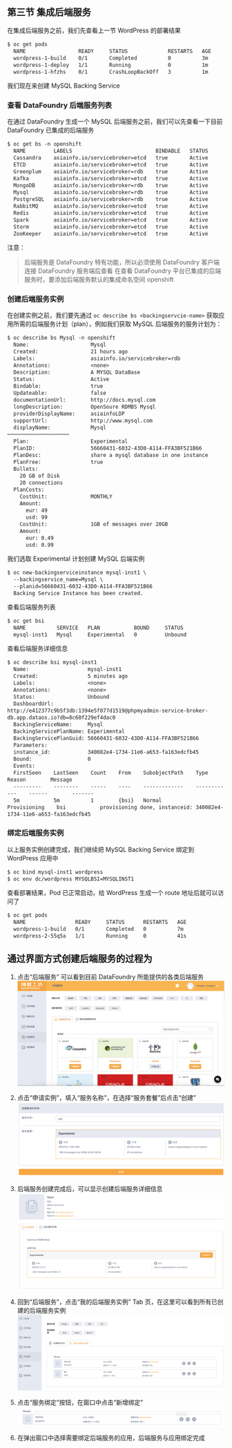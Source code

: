 ## 第三节 集成后端服务

在集成后端服务之前，我们先查看上一节 WordPress 的部署结果

```
$ oc get pods
  NAME                 READY     STATUS             RESTARTS   AGE
  wordpress-1-build    0/1       Completed          0          3m
  wordpress-1-deploy   1/1       Running            0          1m
  wordpress-1-hfzhs    0/1       CrashLoopBackOff   3          1m
```

我们现在来创建 MySQL Backing Service

### 查看 DataFoundry 后端服务列表

在通过 DataFoundry 生成一个 MySQL 后端服务之前，我们可以先查看一下目前 DataFoundry 已集成的后端服务

```
$ oc get bs -n openshift  
  NAME         LABELS                           BINDABLE   STATUS
  Cassandra    asiainfo.io/servicebroker=etcd   true       Active
  ETCD         asiainfo.io/servicebroker=etcd   true       Active
  Greenplum    asiainfo.io/servicebroker=rdb    true       Active
  Kafka        asiainfo.io/servicebroker=etcd   true       Active
  MongoDB      asiainfo.io/servicebroker=rdb    true       Active
  Mysql        asiainfo.io/servicebroker=rdb    true       Active
  PostgreSQL   asiainfo.io/servicebroker=rdb    true       Active
  RabbitMQ     asiainfo.io/servicebroker=etcd   true       Active
  Redis        asiainfo.io/servicebroker=etcd   true       Active
  Spark        asiainfo.io/servicebroker=etcd   true       Active
  Storm        asiainfo.io/servicebroker=etcd   true       Active
  ZooKeeper    asiainfo.io/servicebroker=etcd   true       Active
```

注意：

> 后端服务是 DataFoundry 特有功能，所以必须使用 DataFoundry 客户端连接 DataFoundry 服务端后查看
> 在查看 DataFoundry 平台已集成的后端服务时，要添加后端服务默认的集成命名空间 openshift

### 创建后端服务实例

在创建实例之前，我们要先通过 `oc describe bs <backingservcie-name>` 获取应用所需的后端服务计划（plan），例如我们获取 MySQL 后端服务的服务计划为：

```
$ oc describe bs Mysql -n openshift
  Name:                    Mysql
  Created:                 21 hours ago
  Labels:                  asiainfo.io/servicebroker=rdb
  Annotations:             <none>
  Description:             A MYSQL DataBase
  Status:                  Active
  Bindable:                true
  Updateable:              false
  documentationUrl:        http://docs.mysql.com
  longDescription:         OpenSoure RDMBS Mysql
  providerDisplayName:     asiainfoLDP
  supportUrl:              http://www.mysql.com
  displayName:             Mysql
────────────────────
  Plan:                    Experimental
  PlanID:                  56660431-6032-43D0-A114-FFA3BF521B66
  PlanDesc:                share a mysql database in one instance
  PlanFree:                true
  Bullets:
    20 GB of Disk
    20 connections
  PlanCosts:
    CostUnit:              MONTHLY
    Amount:
      eur: 49
      usd: 99
    CostUnit:              1GB of messages over 20GB
    Amount:
      eur: 0.49
      usd: 0.99
```

我们选取 Experimental 计划创建 MySQL 后端实例

```
$ oc new-backingserviceinstance mysql-inst1 \
  --backingservice_name=Mysql \
  --planid=56660431-6032-43D0-A114-FFA3BF521B66
  Backing Service Instance has been created.
```

查看后端服务列表

```
$ oc get bsi
  NAME          SERVICE   PLAN           BOUND     STATUS
  mysql-inst1   Mysql     Experimental   0         Unbound 
```

查看后端服务详细信息

```
$ oc describe bsi mysql-inst1
  Name:                   mysql-inst1
  Created:                5 minutes ago
  Labels:                 <none>
  Annotations:            <none>
  Status:                 Unbound
  DashboardUrl:           http://e412377c9b5f3db:1394e5f077d1519@phpmyadmin-service-broker-db.app.dataos.io?db=8c60f229ef4dac0
  BackingServiceName:     Mysql
  BackingServicePlanName: Experimental
  BackingServicePlanGuid: 56660431-6032-43D0-A114-FFA3BF521B66
  Parameters:
  instance_id:            340082e4-1734-11e6-a653-fa163edcfb45
  Bound:                  0
  Events:
  FirstSeen    LastSeen    Count    From    SubobjectPath    Type            Reason        Message
  ---------    --------    -----    ----    -------------    ------------    ------        -------
  5m           5m          1        {bsi}   Normal           Provisioning    bsi           provisioning done, instanceid: 340082e4-1734-11e6-a653-fa163edcfb45
```

### 绑定后端服务实例

以上服务实例创建完成，我们继续把 MySQL Backing Service 绑定到 WordPress 应用中

```
$ oc bind mysql-inst1 wordpress
$ oc env dc/wordpress MYSQLBSI=MYSQLINST1
```

查看部署结果，Pod 已正常启动，给 WordPress 生成一个 route 地址后就可以访问了

```
$ oc get pods
  NAME                READY     STATUS      RESTARTS   AGE
  wordpress-1-build   0/1       Completed   0          7m 
  wordpress-2-55q5a   1/1       Running     0          41s
```

## 通过界面方式创建后端服务的过程为

1. 点击“后端服务” 可以看到目前 DataFoundry 所能提供的各类后端服务
![](../img/BackingServices.png)

2. 点击“申请实例”，填入“服务名称”，在选择“服务套餐”后点击“创建”
![](../img/Backing_Service_Instance_Apply.png)

3. 后端服务创建完成后，可以显示创建后端服务详细信息
![](../img/Backing_Service_Detail.png)

4. 回到“后端服务”，点击“我的后端服务实例” Tab 页，在这里可以看到所有已创建的后端服务实例
![](../img/My_Backing_Service_Instances.png)

5. 点击“服务绑定”按钮，在窗口中点击“新增绑定”
![](../img/New_Binding.png)

6. 在弹出窗口中选择需要绑定后端服务的应用，后端服务与应用绑定完成


